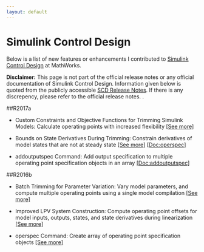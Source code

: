 ```yaml
---
layout: default
---
```


# Simulink Control Design

Below is a list of new features or enhancements I contributed to [Simulink Control Design](https://www.mathworks.com/products/simcontrol/) at MathWorks.

<div class="infoblock">
<div class="blockcontent">
<p> <strong>Disclaimer:</strong> This page is not part of the official release notes or any official documentation of Simulink Control Design. Information given below is quoted from the publicly accessible
  <a href="https://www.mathworks.com/help/slcontrol/release-notes.html">SCD Release Notes</a>. If there is any discrepency, please refer to the official release notes.
  .</p>
</div></div>


##R2017a

* Custom Constraints and Objective Functions for Trimming Simulink Models: Calculate operating points with increased flexibility [[See more]](https://www.mathworks.com/help/slcontrol/ug/compute-operating-points-using-custom-constraints-and-objective-functions.html)

* Bounds on State Derivatives During Trimming: Constrain derivatives of model states that are not at steady state [[See more]](https://www.mathworks.com/help/slcontrol/ug/steady-state-operating-points-from-state-specifications.html#bvn6bv2) [[Doc:operspec]](https://www.mathworks.com/help/slcontrol/ug/operspec.html)

* addoutputspec Command: Add output specification to multiple operating point specification objects in an array [[Doc:addoutputspec]](https://www.mathworks.com/help/slcontrol/ug/addoutputspec.html)


##R2016b

* Batch Trimming for Parameter Variation: Vary model parameters, and compute multiple operating points using a single model compilation [[See more]](https://www.mathworks.com/help/slcontrol/ug/batch-compute-steady-state-operating-points-for-parameter-variation.html)

* Improved LPV System Construction: Compute operating point offsets for model inputs, outputs, states, and state derivatives during linearization [[See more]](https://www.mathworks.com/help/slcontrol/ug/getoffsetsforlpv.html)

* operspec Command: Create array of operating point specification objects [[See more]](https://www.mathworks.com/help/slcontrol/ug/designing-a-family-of-pid-controllers-for-multiple-operating-points.html)